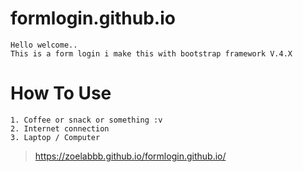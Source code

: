 # formlogin.github.io

```
Hello welcome..
This is a form login i make this with bootstrap framework V.4.X
```
# How To Use
```
1. Coffee or snack or something :v
2. Internet connection
3. Laptop / Computer
```
> https://zoelabbb.github.io/formlogin.github.io/
